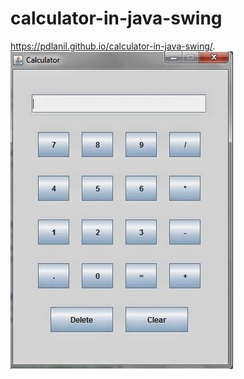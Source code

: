 # calculator-in-java-swing
https://pdlanil.github.io/calculator-in-java-swing/.
![image](https://github.com/pdlanil/calculator-in-java-swing/blob/master/calc.jpg)
